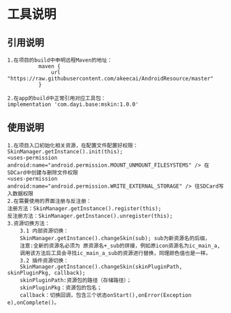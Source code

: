 # 工具说明

## 引用说明
    1.在项目的build中申明远程Maven的地址：
              maven {
                  url "https://raw.githubusercontent.com/akeecai/AndroidResource/master"
              }

    2.在app的build中正常引用对应工具包：
    implementation 'com.dayi.base:mskin:1.0.0'

## 使用说明
    1.在项目入口初始化相关资源，在配置文件配置好权限：
    SkinManager.getInstance().init(this);
    <uses-permission android:name="android.permission.MOUNT_UNMOUNT_FILESYSTEMS" /> 在SDCard中创建与删除文件权限
    <uses-permission android:name="android.permission.WRITE_EXTERNAL_STORAGE" /> 往SDCard写入数据权限
    2.在需要使用的界面注册与反注册：
    注册方法：SkinManager.getInstance().register(this);
    反注册方法：SkinManager.getInstance().unregister(this);
    3.资源切换方法：
        3.1 内部资源切换：
        SkinManager.getInstance().changeSkin(sub); sub为新资源名的后缀，
        注意:全新的资源名必须为 原资源名+_sub的拼接，例如原icon资源名为ic_main_a,
        调用该方法后工具会寻找ic_main_a_sub的资源进行替换，同理颜色值也是一样。
        3.2 插件资源切换：
        SkinManager.getInstance().changeSkin(skinPluginPath, skinPluginPkg, callback);
        skinPluginPath:资源包的路径（存储路径）；
        skinPluginPkg：资源包的包名；
        callback：切换回调，包含三个状态onStart(),onError(Exception e),onComplete()。
